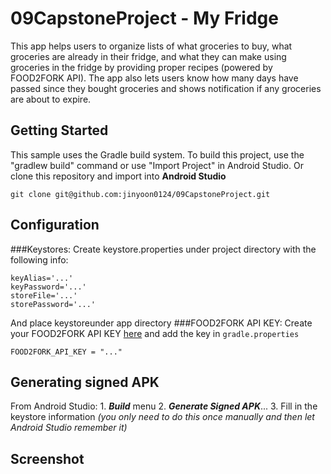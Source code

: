 # 09CapstoneProject - My Fridge

This app helps users to organize lists of what groceries to buy, what groceries are already in their fridge, and what they can make using groceries in the fridge by providing proper recipes (powered by FOOD2FORK API). The app also lets users know how many days have passed since they bought groceries and shows notification if any groceries are about to expire. 

## Getting Started

This sample uses the Gradle build system. To build this project, use the "gradlew build" command or use "Import Project" in Android Studio. Or clone this repository and import into **Android Studio**
```
git clone git@github.com:jinyoon0124/09CapstoneProject.git
```

## Configuration

###Keystores:
Create keystore.properties under project directory with the following info:
```
keyAlias='...'
keyPassword='...'
storeFile='...'
storePassword='...'
```
And place keystoreunder app directory
###FOOD2FORK API KEY:
Create your FOOD2FORK API KEY [here](http://food2fork.com/about/api) and add the key in `gradle.properties`
```
FOOD2FORK_API_KEY = "..."
```

## Generating signed APK

From Android Studio: 1. **_Build_** menu 2. **_Generate Signed APK_**... 3. Fill in the keystore information _(you only need to do this once manually and then let Android Studio remember it)_

## Screenshot

